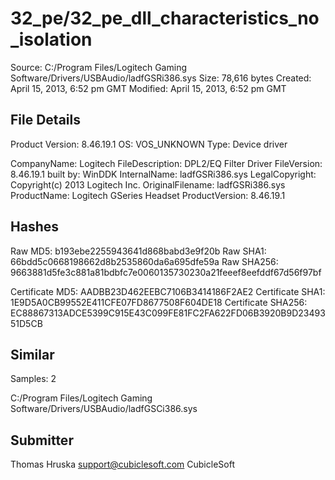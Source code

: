 32_pe/32_pe_dll_characteristics_no_isolation
============================================

Source:  C:/Program Files/Logitech Gaming Software/Drivers/USBAudio/ladfGSRi386.sys
Size:  78,616 bytes
Created:  April 15, 2013, 6:52 pm GMT
Modified:  April 15, 2013, 6:52 pm GMT

File Details
------------

Product Version:  8.46.19.1
OS:  VOS_UNKNOWN
Type:  Device driver

CompanyName:  Logitech
FileDescription:  DPL2/EQ Filter Driver
FileVersion:  8.46.19.1 built by: WinDDK
InternalName:  ladfGSRi386.sys
LegalCopyright:  Copyright(c) 2013 Logitech Inc.
OriginalFilename:  ladfGSRi386.sys
ProductName:  Logitech GSeries Headset
ProductVersion:  8.46.19.1

Hashes
------

Raw MD5:  b193ebe2255943641d868babd3e9f20b
Raw SHA1:  66bdd5c0668198662d8b2535860da6a695dfe59a
Raw SHA256:  9663881d5fe3c881a81bdbfc7e0060135730230a21feeef8eefddf67d56f97bf

Certificate MD5:  AADBB23D462EEBC7106B3414186F2AE2
Certificate SHA1:  1E9D5A0CB99552E411CFE07FD8677508F604DE18
Certificate SHA256:  EC88867313ADCE5399C915E43C099FE81FC2FA622FD06B3920B9D2349351D5CB

Similar
-------

Samples:  2

C:/Program Files/Logitech Gaming Software/Drivers/USBAudio/ladfGSCi386.sys

Submitter
---------

Thomas Hruska
support@cubiclesoft.com
CubicleSoft
